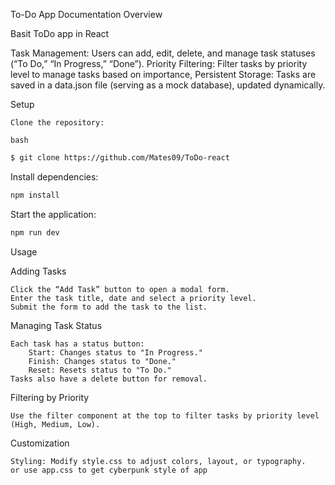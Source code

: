  To-Do App Documentation
Overview

Basit ToDo app in React

   Task Management: Users can add, edit, delete, and manage task statuses (“To Do,” “In Progress,” “Done”).
    Priority Filtering: Filter tasks by priority level to manage tasks based on importance,
    Persistent Storage: Tasks are saved in a data.json file (serving as a mock database), updated dynamically.


Setup

    Clone the repository:

    bash

    
```bash
$ git clone https://github.com/Mates09/ToDo-react
```



Install dependencies:

```bash
npm install
```

Start the application:


```bash
npm run dev
```

Usage

Adding Tasks

    Click the “Add Task” button to open a modal form.
    Enter the task title, date and select a priority level.
    Submit the form to add the task to the list.

Managing Task Status

    Each task has a status button:
        Start: Changes status to "In Progress."
        Finish: Changes status to "Done."
        Reset: Resets status to "To Do."
    Tasks also have a delete button for removal.

Filtering by Priority

    Use the filter component at the top to filter tasks by priority level (High, Medium, Low).

Customization

    Styling: Modify style.css to adjust colors, layout, or typography.
    or use app.css to get cyberpunk style of app
   
